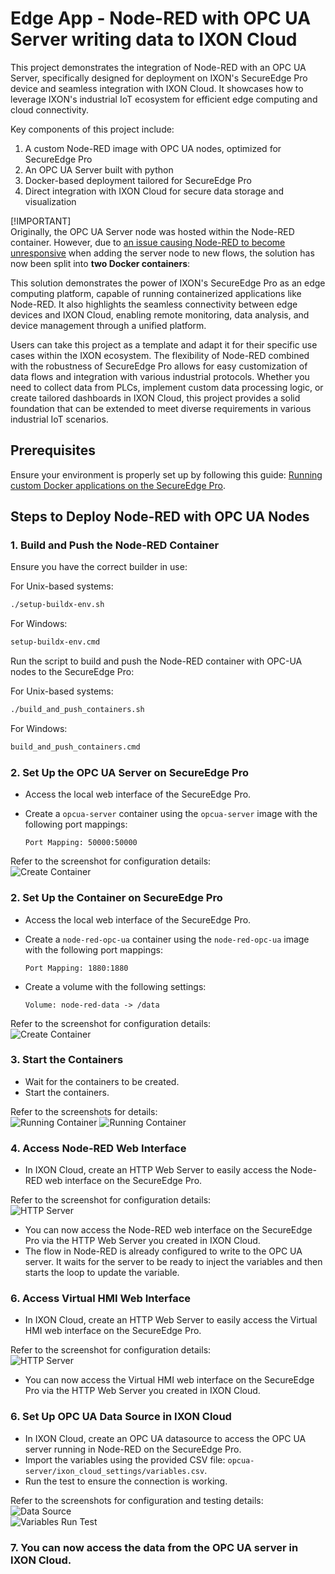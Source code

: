 # Edge App - Node-RED with OPC UA Server writing data to IXON Cloud

This project demonstrates the integration of Node-RED with an OPC UA Server, specifically designed for deployment on IXON's SecureEdge Pro device and seamless integration with IXON Cloud. It showcases how to leverage IXON's industrial IoT ecosystem for efficient edge computing and cloud connectivity.

Key components of this project include:

1. A custom Node-RED image with OPC UA nodes, optimized for SecureEdge Pro
2. An OPC UA Server built with python
3. Docker-based deployment tailored for SecureEdge Pro
4. Direct integration with IXON Cloud for secure data storage and visualization

[!IMPORTANT]  
Originally, the OPC UA Server node was hosted within the Node-RED container. However, due to [an issue causing Node-RED to become unresponsive](https://github.com/mikakaraila/node-red-contrib-opcua/issues/770) when adding the server node to new flows, the solution has now been split into **two Docker containers**:

This solution demonstrates the power of IXON's SecureEdge Pro as an edge computing platform, capable of running containerized applications like Node-RED. It also highlights the seamless connectivity between edge devices and IXON Cloud, enabling remote monitoring, data analysis, and device management through a unified platform.

Users can take this project as a template and adapt it for their specific use cases within the IXON ecosystem. The flexibility of Node-RED combined with the robustness of SecureEdge Pro allows for easy customization of data flows and integration with various industrial protocols. Whether you need to collect data from PLCs, implement custom data processing logic, or create tailored dashboards in IXON Cloud, this project provides a solid foundation that can be extended to meet diverse requirements in various industrial IoT scenarios.

## Prerequisites

Ensure your environment is properly set up by following this guide: [Running custom Docker applications on the SecureEdge Pro](https://support.ixon.cloud/hc/en-us/articles/14231117531420-Running-custom-Docker-applications-on-the-SecureEdge-Pro).

## Steps to Deploy Node-RED with OPC UA Nodes

### 1. Build and Push the Node-RED Container

Ensure you have the correct builder in use:

For Unix-based systems:

```bash
./setup-buildx-env.sh
```

For Windows:

```cmd
setup-buildx-env.cmd
```

Run the script to build and push the Node-RED container with OPC-UA nodes to the SecureEdge Pro:

For Unix-based systems:

```bash
./build_and_push_containers.sh
```

For Windows:

```cmd
build_and_push_containers.cmd
```

### 2. Set Up the OPC UA Server on SecureEdge Pro

- Access the local web interface of the SecureEdge Pro.
- Create a `opcua-server` container using the `opcua-server` image with the following port mappings:

  ```
  Port Mapping: 50000:50000
  ```

Refer to the screenshot for configuration details:  
![Create Container](opcua-server/secure_edge_pro_settings/create_container.png)

### 2. Set Up the Container on SecureEdge Pro

- Access the local web interface of the SecureEdge Pro.
- Create a `node-red-opc-ua` container using the `node-red-opc-ua` image with the following port mappings:

  ```
  Port Mapping: 1880:1880
  ```

- Create a volume with the following settings:

  ```
  Volume: node-red-data -> /data
  ```

Refer to the screenshot for configuration details:  
![Create Container](node-red/secure_edge_pro_settings/create_container.png)

### 3. Start the Containers

- Wait for the containers to be created.
- Start the containers.

Refer to the screenshots for details:  
![Running Container](opcua-server/secure_edge_pro_settings/running_container.png)
![Running Container](node-red/secure_edge_pro_settings/running_container.png)

### 4. Access Node-RED Web Interface

- In IXON Cloud, create an HTTP Web Server to easily access the Node-RED web interface on the SecureEdge Pro.

Refer to the screenshot for configuration details:  
![HTTP Server](node-red/ixon_cloud_settings/http_server_node_red.png)

- You can now access the Node-RED web interface on the SecureEdge Pro via the HTTP Web Server you created in IXON Cloud.
- The flow in Node-RED is already configured to write to the OPC UA server. It waits for the server to be ready to inject the variables and then starts the loop to update the variable.

### 6. Access Virtual HMI Web Interface

- In IXON Cloud, create an HTTP Web Server to easily access the Virtual HMI web interface on the SecureEdge Pro.

Refer to the screenshot for configuration details:  
![HTTP Server](node-red/ixon_cloud_settings/http_server_virtual_hmi.png)

- You can now access the Virtual HMI web interface on the SecureEdge Pro via the HTTP Web Server you created in IXON Cloud.

### 6. Set Up OPC UA Data Source in IXON Cloud

- In IXON Cloud, create an OPC UA datasource to access the OPC UA server running in Node-RED on the SecureEdge Pro.
- Import the variables using the provided CSV file: `opcua-server/ixon_cloud_settings/variables.csv`.
- Run the test to ensure the connection is working.

Refer to the screenshots for configuration and testing details:  
![Data Source](opcua-server/ixon_cloud_settings/data_source.png)  
![Variables Run Test](opcua-server/ixon_cloud_settings/variables_run_test.png)

### 7. You can now access the data from the OPC UA server in IXON Cloud.
